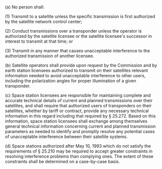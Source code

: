 (a) No person shall:

(1) Transmit to a satellite unless the specific transmission is first authorized by the satellite network control center;

(2) Conduct transmissions over a transponder unless the operator is authorized by the satellite licensee or the satellite licensee's successor in interest to transmit at that time; or

(3) Transmit in any manner that causes unacceptable interference to the authorized transmission of another licensee.

(b) Satellite operators shall provide upon request by the Commission and by earth station licensees authorized to transmit on their satellites relevant information needed to avoid unacceptable interference to other users, including the polarization angles for proper illumination of a given transponder.

(c) Space station licensees are responsible for maintaining complete and accurate technical details of current and planned transmissions over their satellites, and shall require that authorized users of transponders on their satellites, whether by tariff or contract, provide any necessary technical information in this regard including that required by § 25.272. Based on this information, space station licensees shall exchange among themselves general technical information concerning current and planned transmission parameters as needed to identify and promptly resolve any potential cases of unacceptable interference between their satellite systems.

(d) Space stations authorized after May 10, 1993 which do not satisfy the requirements of § 25.210 may be required to accept greater constraints in resolving interference problems than complying ones. The extent of these constraints shall be determined on a case-by-case basis.

